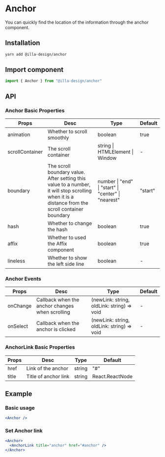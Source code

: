 # Anchor

You can quickly find the location of the information through the anchor component.

## Installation

```bash
yarn add @illa-design/anchor
```

## Import component

```jsx
import { Anchor } from "@illa-design/anchor"
```

## API

### Anchor Basic Properties

| Props           | Desc                                                         | Type                                                | Default |
| --------------- | ------------------------------------------------------------ | --------------------------------------------------- | ------- |
| animation       | Whether to scroll smoothly                                   | boolean                                             | true    |
| scrollContainer | The scroll container                                         | string \| HTMLElement \| Window                     | -       |
| boundary        | The scroll boundary value. After setting this value to a number, it will stop scrolling when it is a distance from the scroll container boundary | number \| "end" \| "start" \| "center" \| "nearest" | "start" |
| hash            | Whether to change the hash                                   | boolean                                             | true    |
| affix           | Whether to used the Affix  component                         | boolean                                             | true    |
| lineless        | Whether to show the left side line                           | boolean                                             | -       |

### Anchor Events

| Props    | Desc                                            | Type                                         | Default |
| -------- | ----------------------------------------------- | -------------------------------------------- | ------- |
| onChange | Callback when the anchor changes when scrolling | (newLink: string, oldLink: string) => void | -     |
| onSelect | Callback when the anchor is clicked             | (newLink: string, oldLink: string) => void | -    |

### AnchorLink Basic Properties 

| Props | Desc                 | Type                       | Default |
| ----- | -------------------- | -------------------------- | ------- |
| href  | Link of the anchor   | string                   | "#"     |
| title | Title of anchor link | string | React.ReactNode | -     |

## Example

### Basic usage 

```jsx
<Anchor />
```

### Set Anchor link

```jsx
<Anchor>
  <AnchorLink title="anchor" href="#anchor" />
</Anchor>
```

